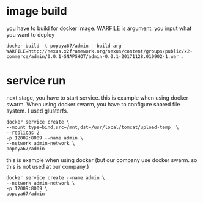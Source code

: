 # image build
you have to build for docker image.
WARFILE is argument. you input what you want to deploy 
```
docker build -t popoya67/admin --build-arg WARFILE=http://nexus.x2framework.org/nexus/content/groups/public/x2-commerce/admin/0.0.1-SNAPSHOT/admin-0.0.1-20171128.010902-1.war .
```

# service run
next stage, you have to start service.
this is example when using docker swarm.
When using docker swarm, you have to configure shared file system. 
I used glusterfs. 
```
docker service create \
--mount type=bind,src=/mnt,dst=/usr/local/tomcat/upload-temp  \
--replicas 2 
-p 12009:8009 --name admin \
--network admin-network \
popoya67/admin
```

this is example when using docker (but our company use docker swarm. so this is not used at our company.) 
```
docker service create --name admin \
--network admin-network \
-p 12009:8009 \
popoya67/admin
```
